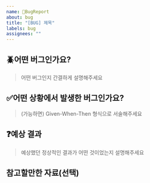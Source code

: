 ```yaml
---
name: 🐞BugReport
about: bug
title: "[BUG] 제목"
labels: bug
assignees: ""
---
```


## 🪲어떤 버그인가요?

> 어떤 버그인지 간결하게 설명해주세요

## ✅어떤 상황에서 발생한 버그인가요?

> (가능하면) Given-When-Then 형식으로 서술해주세요

## ❓예상 결과

> 예상했던 정상적인 결과가 어떤 것이었는지 설명해주세요

## 참고할만한 자료(선택)
